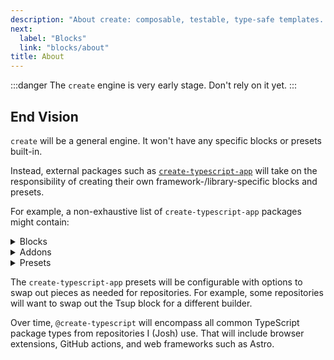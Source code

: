 ```yaml
---
description: "About create: composable, testable, type-safe templates. 💝"
next:
  label: "Blocks"
  link: "blocks/about"
title: About
---
```


:::danger
The `create` engine is very early stage.
Don't rely on it yet.
:::

## End Vision

`create` will be a general engine.
It won't have any specific blocks or presets built-in.

Instead, external packages such as [`create-typescript-app`](https://github.com/JoshuaKGoldberg/create-typescript-app) will take on the responsibility of creating their own framework-/library-specific blocks and presets.

For example, a non-exhaustive list of `create-typescript-app` packages might contain:

<details>
<summary>Blocks</summary>

- `@create-typescript/block-all-contributors`
- `@create-typescript/block-compliance`
- `@create-typescript/block-contributing`
- `@create-typescript/block-cspell`
- `@create-typescript/block-eslint`
- `@create-typescript/block-github-alt-text`
- `@create-typescript/block-husky`
- `@create-typescript/block-knip`
- `@create-typescript/block-markdownlint`
- `@create-typescript/block-package-json`
- `@create-typescript/block-pnpm`
- `@create-typescript/block-prettier`
- `@create-typescript/block-license-mit`
- `@create-typescript/block-readme`
- `@create-typescript/block-release-it`
- `@create-typescript/block-renovate`
- `@create-typescript/block-tsc`
- `@create-typescript/block-tsup`
- `@create-typescript/block-vitest`

</details>

<details>
<summary>Addons</summary>

- `@create-typescript/addon-all-contributors-auto-action`
- `@create-typescript/addon-eslint-comments`
- `@create-typescript/addon-eslint-jsdoc`
- `@create-typescript/addon-eslint-jsonc`
- `@create-typescript/addon-eslint-eslint`
- `@create-typescript/addon-eslint-md`
- `@create-typescript/addon-eslint-regexp`
- `@create-typescript/addon-eslint-perfectionist`
- `@create-typescript/addon-eslint-vitest`
- `@create-typescript/addon-markdownlint-sentences-per-line`
- `@create-typescript/addon-pnpm-dedupe`
- `@create-typescript/addon-prettier-plugin-curly`
- `@create-typescript/addon-prettier-plugin-sh`
- `@create-typescript/addon-prettier-plugin-packagejson`
- `@create-typescript/addon-tsup-bin`
- `@create-typescript/addon-vitest-console-fail-test`
- `@create-typescript/addon-vitest-coverage`
</details>

<details>
<summary>Presets</summary>

- `@create-typescript/preset-minimal`
- `@create-typescript/preset-common`
- `@create-typescript/preset-everything`

</details>

The `create-typescript-app` presets will be configurable with options to swap out pieces as needed for repositories.
For example, some repositories will want to swap out the Tsup block for a different builder.

Over time, `@create-typescript` will encompass all common TypeScript package types from repositories I (Josh) use.
That will include browser extensions, GitHub actions, and web frameworks such as Astro.
